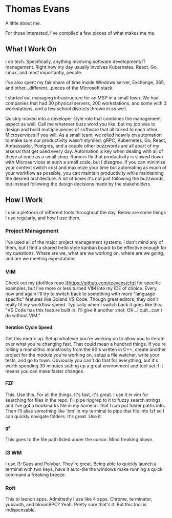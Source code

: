 # Thomas Evans

A little about me. 

For those interested, I've compiled a few pieces of what makes me me. 

## What I Work On

I do tech. Specifically, anything involving software development/IT management. 
Right now my day usually involves Kubernetes, React, Go, Linux, and most importantly, people.

I've also spent my fair share of time inside Windows server, Exchange, 365, and other...different...pieces
of the Microsoft stack.

I started out managing infrastructure for an MSP in a small town. We had companies that had 30 physical servers, 
200 workstations, and some with 3 workstations, and a few school districts thrown in as well. 

Quickly moved into a developer style role that combines the management aspect as well. Call me whatever buzz 
word you like, but my job was to design and build multiple pieces of software that all talked to each other. 
Microservices if you will. As a small team, we relied heavily on automation to make sure our productivity
wasn't stymied. gRPC, Kubernetes, Go, React, Ambassador, Postgres, and a couple other buzzwords are all 
apart of my arsenal that get used every day. Automation is key when dealing with all of these at once
as a small shop. Rumors fly that productivity is slowed down with Microservices at such a small scale,
but I disagree. If you can minimize your context switch cost and maximize your time but automating as much
of your workflow as possible, you can maintain productivity while maintaining the desired architecture. 
A lot of times it's not just following the buzzwords, but instead following the design decisions made by 
the stakeholders.

## How I Work

I use a plethora of different tools throughout the day. Below are some things I use regularly, and 
how I use them.

### Project Management

I've used all of the major project management systems. I don't mind any of them, but I find 
a shared trello style kanban board to be effective enough for my questions. Where are we, what
are we working on, where are we going, and are we meeting expectations. 


### VIM

Check out my (dotfiles repo.)[https://github.com/teevans/cfg] for specific examples, but I've more or 
less turned VIM into my IDE of choice. Every now and again I'll try to switch back to something with 
more "language specific" features like Goland VS Code. Though great editors, they don't really fit 
my workflow speed. Typically when I switch back it goes like this: "VS Code has this feature built in. I'll
give it another shot. OK...I quit...can't do without VIM."

#### Iteration Cycle Speed

Get this metric up. Setup whatever you're working on to allow you to iterate over what you're changing fast.
That could mean a hundred things. If you're rolling a monolithic monstrosity from the 90's written in C++,
create another project for the module you're working on, setup a file watcher, write your tests, and 
go to town. Obviously you can't do that for everything, but it's worth spending 30 minutes setting up a 
great environment and tool set if it means you can make faster changes. 

#### FZF

This. Use this. For all the things. It's fast, it's great. I use it in vim for searching for files 
in the repo. I'll pipe ripgrep to it to fuzzy search strings, and I've got a bookmarks file in my 
home dir that I can put folder paths into. Then I'll alias something like 'bm' in my terminal to pipe
that file into fzf so I can quickly navigate folders. It's great. Use it.

#### <leader>gf
This goes to the file path listed under the cursor. Mind freaking blown. 

### i3 WM

I use i3-Gaps and Polybar. They're great. Being able to quickly launch a terminal with two keys, have it 
auto-tile the windows make running a quick command a freaking breeze.

### Rofi

This to launch apps. Admittedly I use like 4 apps. Chrome, terminator, yubiauth, and bloomRPC? Yeah.
Pretty sure that's it. But this tool is indispensable.

  
